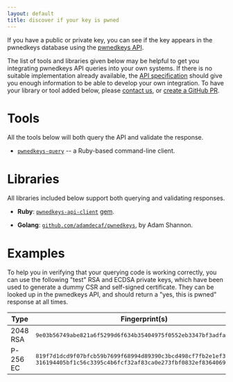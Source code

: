 ```yaml
---
layout: default
title: discover if your key is pwned
---
```

If you have a public or private key, you can see if the key appears in the
pwnedkeys database using the [pwnedkeys API](/api/index.html).

The list of tools and libraries given below may be helpful to get you
integrating pwnedkeys API queries into your own systems.  If there is no
suitable implementation already available, the [API
specification](/api/index.html) should give you enough information to be able
to develop your own integration.  To have your library or tool added below,
please [contact us](mailto:contact@pwnedkeys.com), or [create a GitHub
PR](https://github.com/pwnedkeys/pwnedkeys-site).


# Tools

All the tools below will both query the API and validate the response.

* [`pwnedkeys-query`](https://github.com/pwnedkeys/pwnedkeys-tools) -- a Ruby-based
  command-line client.


# Libraries

All libraries included below support both querying and validating responses.

* **Ruby**: [`pwnedkeys-api-client`](https://github.com/pwnedkeys/pwnedkeys-api-client)
  [gem](https://rubygems.org/gems/pwnedkeys-api-client).

* **Golang**:
  [`github.com/adamdecaf/pwnedkeys`](https://github.com/adamdecaf/pwnedkeys),
  by Adam Shannon.


# Examples

To help you in verifying that your querying code is working correctly, you can
use the following "test" RSA and ECDSA private keys, which have been used to
generate a dummy CSR and self-signed certificate.  They can be looked up in the
pwnedkeys API, and should return a "yes, this is pwned" response at all times.

<table class="bordered">
 <thead>
  <tr>
   <th>Type</th>
   <th>Fingerprint(s)</th>
   <th>Key</th>
   <th>CSR</th>
   <th>Cert</th>
  </tr>
 </thead>
 <tbody>
  <tr>
   <td>2048 RSA</td>
   <td><tt>9e03b56749abe821a6f5299d6f634b35404975f0552eb3347bf3adfad9af1109</tt></td>
   <td>
    <a href="examples/rsa2048_key.pem">PEM</a>
	<br>
	<a href="examples/rsa2048_key.der">DER</a>
   </td>
   <td>
    <a href="examples/rsa2048_csr.pem">PEM</a>
	<br>
	<a href="examples/rsa2048_csr.der">DER</a>
   </td>
   <td>
    <a href="examples/rsa2048_cert.pem">PEM</a>
	<br>
	<a href="examples/rsa2048_cert.der">DER</a>
   </td>
  </tr>
  <tr>
   <td>P-256 EC</td>
   <td>
    <tt>819f7d1dcd9f07bfcb59b7699f68994d89390c3bcd498cf7fb2e1ef3d272b89b</tt>
	<br>
	<tt>316194405bf1c56c3395c4b6fcf32af83ca0e273fbf0832ef8364069a178ad75</tt>
	</td>
   <td>
    <a href="examples/p256_key.pem">PEM</a>
	<br>
	<a href="examples/p256_key.der">DER</a>
   </td>
   <td>
    <a href="examples/p256_csr.pem">PEM</a>
	<br>
	<a href="examples/p256_csr.der">DER</a>
   </td>
   <td>
    <a href="examples/p256_cert.pem">PEM</a>
	<br>
	<a href="examples/p256_cert.der">DER</a>
   </td>
  </tr>
 </tbody>
</table>
